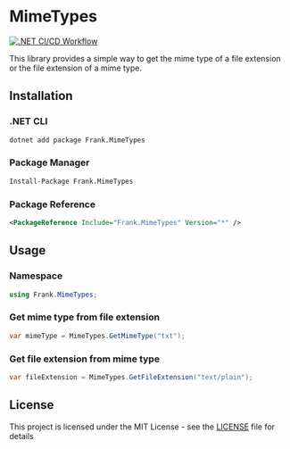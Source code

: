 # MimeTypes

[![.NET CI/CD Workflow](https://github.com/frankhaugen/Frank.MimeTypes/actions/workflows/main.yml/badge.svg?branch=main)](https://github.com/frankhaugen/Frank.MimeTypes/actions/workflows/main.yml)

This library provides a simple way to get the mime type of a file extension or the file extension of a mime type.

## Installation

### .NET CLI

```bash
dotnet add package Frank.MimeTypes
```

### Package Manager

```bash
Install-Package Frank.MimeTypes
```

### Package Reference

```xml
<PackageReference Include="Frank.MimeTypes" Version="*" />
```

## Usage

### Namespace

```csharp
using Frank.MimeTypes;
```

### Get mime type from file extension

```csharp
var mimeType = MimeTypes.GetMimeType("txt");
```

### Get file extension from mime type

```csharp
var fileExtension = MimeTypes.GetFileExtension("text/plain");
```

## License

This project is licensed under the MIT License - see the [LICENSE](LICENSE) file for details
